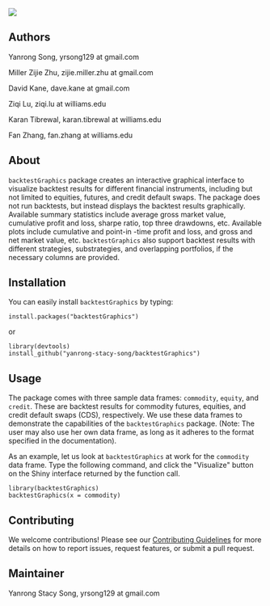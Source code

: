 ![](bg1.png)

Authors
--------------------------------------------------------

Yanrong Song, yrsong129 at gmail.com

Miller Zijie Zhu, zijie.miller.zhu at gmail.com

David Kane, dave.kane at gmail.com

Ziqi Lu, ziqi.lu at williams.edu

Karan Tibrewal, karan.tibrewal at williams.edu

Fan Zhang, fan.zhang at williams.edu

About
-----------------------------------------------------------------------

`backtestGraphics` package creates an interactive graphical interface to visualize backtest results
for different financial instruments, including but not limited to equities, futures, and credit default swaps. The package does
not run backtests, but instead displays the backtest results graphically. Available summary statistics include average gross market value, cumulative profit and loss, sharpe ratio, top three drawdowns, etc. Available plots include cumulative and point-in -time profit and loss, and gross and net market value, etc. `backtestGraphics` also support backtest results with different strategies, substrategies, and overlapping portfolios, if the necessary columns are provided. 

Installation
----------------------------------------------------------------------------------------------------
You can easily install `backtestGraphics` by typing:

    install.packages("backtestGraphics")
or

    library(devtools)
    install_github("yanrong-stacy-song/backtestGraphics")

Usage
----------------------------------------------------------------------------------------------------
The package comes with three sample data frames: `commodity`, `equity`, and `credit`. These are backtest results for commodity futures, equities, and credit default swaps (CDS), respectively. We use these data frames to demonstrate the capabilities of the `backtestGraphics` package. (Note: The user may also use her own data frame, as long as it adheres to the format specified in the documentation).

As an example, let us look at `backtestGraphics` at work for the `commodity` data frame. Type the following command, and click the "Visualize" button on the Shiny interface returned by the function call. 


    library(backtestGraphics)
    backtestGraphics(x = commodity)
    
Contributing
----------------------------------------------------------------------------------------------------
We welcome contributions! Please see our [Contributing Guidelines](.github/CONTRIBUTING.md) for more details on how to report issues, request features, or submit a pull request.


Maintainer
----------------------------------------------------------------------------------------------------
Yanrong Stacy Song, yrsong129 at gmail.com


